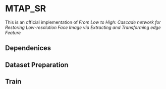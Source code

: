 # MTAP_SR
This is an official implementation of _From Low to High: Cascade network for Restoring Low-resolution Face Image via Extracting and Transforming edge Feature_

## Dependenices

## Dataset Preparation

## Train
